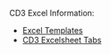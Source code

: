 CD3 Excel Information:
- [Excel Templates](/cd3_automation_toolkit/documentation/user_guide/RunningAutomationToolkit.md#excel-sheet-templates)
- [CD3 Excelsheet Tabs](/cd3_automation_toolkit/documentation/user_guide/learn_more/CD3ExcelTabs.md)
